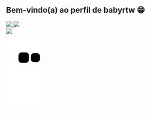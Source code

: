 ## Bem-vindo(a) ao perfil de babyrtw 😁

 <div>
   <a href="https://github.com/babyrtw">
   <img height="180em" src="https://github-readme-stats.vercel.app/api?username=babyrtw&show_icons=true&theme=tokyonight&include_all_commits=true&count_private=true"/>
   <img height="180em" src="https://github-readme-stats.vercel.app/api/top-langs/?username=babyrtw&layout=compact&langs_count=6&theme=tokyonight"/>

</div>

<div> 
  <a href="https://www.instagram.com/babyrtw._/" target="_blank"><img src="https://img.shields.io/badge/-Instagram-%23E4405F?style=for-the-badge&logo=instagram&logoColor=white" target="_blank"></a>
 
  ![Snake animation](https://github.com/babyrtw/babyrtw/blob/output/github-contribution-grid-snake.svg)

</div>
